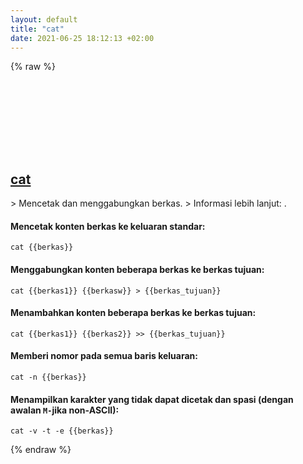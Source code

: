 ```yaml
---
layout: default
title: "cat"
date: 2021-06-25 18:12:13 +02:00
---
```

{% raw %}
<h2 id="cat">
  <a href="/id/common/cat.html">cat</a> <a href="#cat"><svg class="icon">
    <use href="/assets/images/unicode_sprite.svg#link" />
  </svg></a>
</h2>
> Mencetak dan menggabungkan berkas.
> Informasi lebih lanjut: <https://www.gnu.org/software/coreutils/cat>.

#### Mencetak konten berkas ke keluaran standar:
```shell
cat {{berkas}}
```
#### Menggabungkan konten beberapa berkas ke berkas tujuan:
```shell
cat {{berkas1}} {{berkasw}} > {{berkas_tujuan}}
```
#### Menambahkan konten beberapa berkas ke berkas tujuan:
```shell
cat {{berkas1}} {{berkas2}} >> {{berkas_tujuan}}
```
#### Memberi nomor pada semua baris keluaran:
```shell
cat -n {{berkas}}
```
#### Menampilkan karakter yang tidak dapat dicetak dan spasi (dengan awalan `M-`jika non-ASCII):
```shell
cat -v -t -e {{berkas}}
```
{% endraw %}